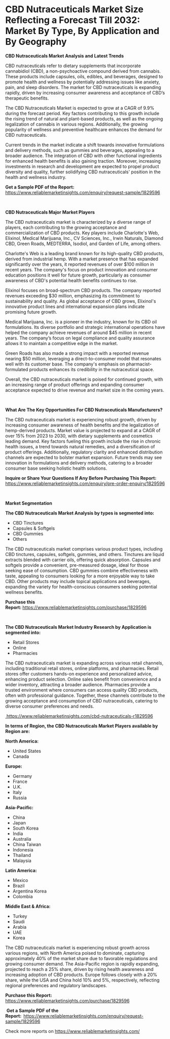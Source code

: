 <p><h1>CBD Nutraceuticals Market Size Reflecting a Forecast Till 2032: Market By Type, By Application and By Geography</h1></p><p><strong>CBD Nutraceuticals Market Analysis and Latest Trends</strong></p>
<p><p>CBD nutraceuticals refer to dietary supplements that incorporate cannabidiol (CBD), a non-psychoactive compound derived from cannabis. These products include capsules, oils, edibles, and beverages, designed to promote health and wellness by potentially addressing issues like anxiety, pain, and sleep disorders. The market for CBD nutraceuticals is expanding rapidly, driven by increasing consumer awareness and acceptance of CBD’s therapeutic benefits.</p><p>The CBD Nutraceuticals Market is expected to grow at a CAGR of 9.9% during the forecast period. Key factors contributing to this growth include the rising trend of natural and plant-based products, as well as the ongoing legalization of cannabis in various regions. Additionally, the growing popularity of wellness and preventive healthcare enhances the demand for CBD nutraceuticals.</p><p>Current trends in the market indicate a shift towards innovative formulations and delivery methods, such as gummies and beverages, appealing to a broader audience. The integration of CBD with other functional ingredients for enhanced health benefits is also gaining traction. Moreover, increasing investments in research and development are expected to propel product diversity and quality, further solidifying CBD nutraceuticals' position in the health and wellness industry.</p></p>
<p><strong>Get a Sample PDF of the Report:&nbsp;</strong> <a href="https://www.reliablemarketinsights.com/enquiry/request-sample/1829596?utm_campaign=2531&utm_medium=2&utm_source=Github&utm_content=ia&utm_term=09032025&utm_id=cbd-nutraceuticals">https://www.reliablemarketinsights.com/enquiry/request-sample/1829596</a></p>
<p>&nbsp;</p>
<p><strong>CBD Nutraceuticals Major Market Players</strong></p>
<p><p>The CBD nutraceuticals market is characterized by a diverse range of players, each contributing to the growing acceptance and commercialization of CBD products. Key players include Charlotte's Web, Elixinol, Medical Marijuana, Inc., CV Sciences, Inc., Irwin Naturals, Diamond CBD, Green Roads, MEDTERRA, Isodiol, and Garden of Life, among others.</p><p>Charlotte's Web is a leading brand known for its high-quality CBD products, derived from industrial hemp. With a market presence that has expanded significantly over the years, it reported revenues of over $100 million in recent years. The company's focus on product innovation and consumer education positions it well for future growth, particularly as consumer awareness of CBD's potential health benefits continues to rise.</p><p>Elixinol focuses on broad-spectrum CBD products. The company reported revenues exceeding $30 million, emphasizing its commitment to sustainability and quality. As global acceptance of CBD grows, Elixinol's innovative product lines and international expansion plans indicate promising future growth.</p><p>Medical Marijuana, Inc. is a pioneer in the industry, known for its CBD oil formulations. Its diverse portfolio and strategic international operations have helped the company achieve revenues of around $45 million in recent years. The company’s focus on legal compliance and quality assurance allows it to maintain a competitive edge in the market.</p><p>Green Roads has also made a strong impact with a reported revenue nearing $50 million, leveraging a direct-to-consumer model that resonates well with its customer base. The company's emphasis on pharmacist-formulated products enhances its credibility in the nutraceutical space.</p><p>Overall, the CBD nutraceuticals market is poised for continued growth, with an increasing range of product offerings and expanding consumer acceptance expected to drive revenue and market size in the coming years.</p></p>
<p>&nbsp;</p>
<p><strong>What Are The Key Opportunities For CBD Nutraceuticals Manufacturers?</strong></p>
<p><p>The CBD nutraceuticals market is experiencing robust growth, driven by increasing consumer awareness of health benefits and the legalization of hemp-derived products. Market value is projected to expand at a CAGR of over 15% from 2023 to 2030, with dietary supplements and cosmetics leading demand. Key factors fueling this growth include the rise in chronic health issues, a trend towards natural remedies, and a diversification of product offerings. Additionally, regulatory clarity and enhanced distribution channels are expected to bolster market expansion. Future trends may see innovation in formulations and delivery methods, catering to a broader consumer base seeking holistic health solutions.</p></p>
<p><strong>Inquire or Share Your Questions If Any Before Purchasing This Report:</strong> <a href="https://www.reliablemarketinsights.com/enquiry/pre-order-enquiry/1829596?utm_campaign=2531&utm_medium=2&utm_source=Github&utm_content=ia&utm_term=09032025&utm_id=cbd-nutraceuticals">https://www.reliablemarketinsights.com/enquiry/pre-order-enquiry/1829596</a></p>
<p>&nbsp;</p>
<p><strong>Market Segmentation</strong></p>
<p><strong>The CBD Nutraceuticals Market Analysis by types is segmented into:</strong></p>
<p><ul><li>CBD Tinctures</li><li>Capsules & Softgels</li><li>CBD Gummies</li><li>Others</li></ul></p>
<p><p>The CBD nutraceuticals market comprises various product types, including CBD tinctures, capsules, softgels, gummies, and others. Tinctures are liquid extracts blended with carrier oils, offering quick absorption. Capsules and softgels provide a convenient, pre-measured dosage, ideal for those seeking ease of consumption. CBD gummies combine effectiveness with taste, appealing to consumers looking for a more enjoyable way to take CBD. Other products may include topical applications and beverages, expanding the variety for health-conscious consumers seeking potential wellness benefits.</p></p>
<p><strong>Purchase this Report:&nbsp;</strong><a href="https://www.reliablemarketinsights.com/purchase/1829596?utm_campaign=2531&utm_medium=2&utm_source=Github&utm_content=ia&utm_term=09032025&utm_id=cbd-nutraceuticals">https://www.reliablemarketinsights.com/purchase/1829596</a></p>
<p>&nbsp;</p>
<p><strong>The CBD Nutraceuticals Market Industry Research by Application is segmented into:</strong></p>
<p><ul><li>Retail Stores</li><li>Online</li><li>Pharmacies</li></ul></p>
<p><p>The CBD nutraceuticals market is expanding across various retail channels, including traditional retail stores, online platforms, and pharmacies. Retail stores offer customers hands-on experience and personalized advice, enhancing product selection. Online sales benefit from convenience and a wider inventory, attracting a broader audience. Pharmacies provide a trusted environment where consumers can access quality CBD products, often with professional guidance. Together, these channels contribute to the growing acceptance and consumption of CBD nutraceuticals, catering to diverse consumer preferences and needs.</p></p>
<p><a href="https://www.reliablemarketinsights.com/cbd-nutraceuticals-r1829596?utm_campaign=2531&utm_medium=2&utm_source=Github&utm_content=ia&utm_term=09032025&utm_id=cbd-nutraceuticals">&nbsp;https://www.reliablemarketinsights.com/cbd-nutraceuticals-r1829596</a></p>
<p><strong>In terms of Region, the CBD Nutraceuticals Market Players available by Region are:</strong></p>
<p>
    <p> <strong> North America: </strong>
        <ul>
            <li>United States</li>
            <li>Canada</li>
        </ul>
        </p> 
    <p> <strong> Europe: </strong>
        <ul>
            <li>Germany</li>
            <li>France</li>
            <li>U.K.</li>
            <li>Italy</li>
            <li>Russia</li>
        </ul>
        </p> 
    <p> <strong> Asia-Pacific: </strong>
        <ul>
            <li>China</li>
            <li>Japan</li>
            <li>South Korea</li>
            <li>India</li>
            <li>Australia</li>
            <li>China Taiwan</li>
            <li>Indonesia</li>
            <li>Thailand</li>
            <li>Malaysia</li>
        </ul>
        </p> 
    <p> <strong> Latin America: </strong>
        <ul>
            <li>Mexico</li>
            <li>Brazil</li>
            <li>Argentina Korea</li>
            <li>Colombia</li>
        </ul>
        </p> 
    <p> <strong> Middle East & Africa: </strong>
        <ul>
            <li>Turkey</li>
            <li>Saudi</li>
            <li>Arabia</li>
            <li>UAE</li>
            <li>Korea</li>
        </ul>
    </p>
    </p>
<p><p>The CBD nutraceuticals market is experiencing robust growth across various regions, with North America poised to dominate, capturing approximately 40% of the market share due to favorable regulations and growing consumer demand. The Asia-Pacific region is rapidly expanding, projected to reach a 25% share, driven by rising health awareness and increasing adoption of CBD products. Europe follows closely with a 20% share, while the USA and China hold 10% and 5%, respectively, reflecting regional preferences and regulatory landscapes.</p></p>
<p><strong>Purchase this Report: </strong><a href="https://www.reliablemarketinsights.com/purchase/1829596?utm_campaign=2531&utm_medium=2&utm_source=Github&utm_content=ia&utm_term=09032025&utm_id=cbd-nutraceuticals">https://www.reliablemarketinsights.com/purchase/1829596</a></p>
<p>&nbsp;<strong>Get a Sample PDF of the Report:&nbsp;&nbsp;</strong><a href="https://www.reliablemarketinsights.com/enquiry/request-sample/1829596?utm_campaign=2531&utm_medium=2&utm_source=Github&utm_content=ia&utm_term=09032025&utm_id=cbd-nutraceuticals">https://www.reliablemarketinsights.com/enquiry/request-sample/1829596</a></p>
<p><strong></strong></p>
<p>Check more reports on <a href="https://www.reliablemarketinsights.com/?utm_campaign=2531&utm_medium=2&utm_source=Github&utm_content=ia&utm_term=09032025&utm_id=cbd-nutraceuticals">https://www.reliablemarketinsights.com/</a></p>